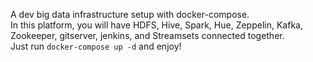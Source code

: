 A dev big data infrastructure setup with docker-compose.
<br> In this platform, you will have  HDFS, Hive, Spark, Hue, Zeppelin, Kafka, Zookeeper, gitserver, jenkins, and Streamsets connected together.
<br> Just run `docker-compose up -d` and enjoy!


